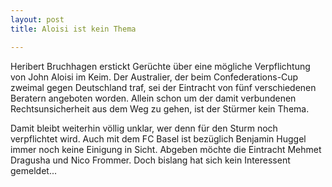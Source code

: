 ```yaml
---
layout: post
title: Aloisi ist kein Thema

---
```


Heribert Bruchhagen erstickt Gerüchte über eine mögliche Verpflichtung von John Aloisi im Keim. Der Australier, der beim Confederations-Cup zweimal gegen Deutschland traf, sei der Eintracht von fünf verschiedenen Beratern angeboten worden. Allein schon um der damit verbundenen Rechtsunsicherheit aus dem Weg zu gehen, ist der Stürmer kein Thema.

Damit bleibt weiterhin völlig unklar, wer denn für den Sturm noch verpflichtet wird. Auch mit dem FC Basel ist bezüglich Benjamin Huggel immer noch keine Einigung in Sicht. Abgeben möchte die Eintracht Mehmet Dragusha und Nico Frommer. Doch bislang hat sich kein Interessent gemeldet...
